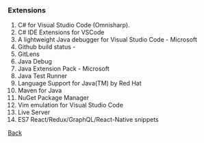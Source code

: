 ### Extensions

1. C# for Visual Studio Code (Omnisharp).
1. C# IDE Extensions for VSCode
1. A lightweight Java debugger for Visual Studio Code - Microsoft
1. Github build status - 
1. GitLens
1. Java Debug 
1. Java Extension Pack - Microsoft
1. Java Test Runner
1. Language Support for Java(TM) by Red Hat
1. Maven for Java
1. NuGet Package Manager
1. Vim emulation for Visual Studio Code
1. Live Server
1. ES7 React/Redux/GraphQL/React-Native snippets 

[Back](../../tree/master)

